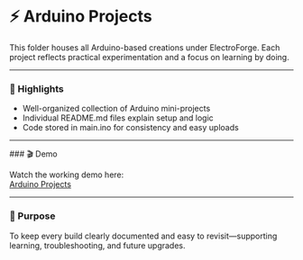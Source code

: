 <h1>⚡ Arduino Projects</h1>

This folder houses all Arduino-based creations under ElectroForge.
Each project reflects practical experimentation and a focus on learning by doing.
<hr>
<h3>📌 Highlights</h3>
<ul>
<li>Well-organized collection of Arduino mini-projects</li>

<li>Individual README.md files explain setup and logic</li>

<li>Code stored in main.ino for consistency and easy uploads</li>
</ul>
<hr>
### 🎬 Demo

Watch the working demo here:<br>
<a href = "https://drive.google.com/drive/folders/159kdMnc_3x7Yzt_B8PNgPEGcT6C9qvQR">Arduino Projects</a>
________________________________________
<h3>📂 Purpose</h3>

To keep every build clearly documented and easy to revisit—supporting learning, troubleshooting, and future upgrades.
